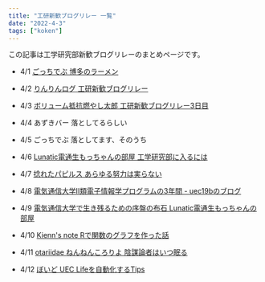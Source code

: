 ```yaml
---
title: "工研新歓ブログリレー 一覧"
date: "2022-4-3"
tags: ["koken"]
---
```


この記事は工学研究部新歓ブログリレーのまとめページです。

- 4/1
[ごっちでぶ 博多のラーメン](https://gotti.dev/post/koken_blog_relay_2022_ramen)

- 4/2
[りんりんログ 工研新歓ブログリレー](https://lnln.dev/blog/2022/04/02/%E5%B7%A5%E7%A0%94%E6%96%B0%E6%AD%93%E3%83%96%E3%83%AD%E3%82%B0%E3%83%AA%E3%83%AC%E3%83%BC2022/#more)

- 4/3
[ボリューム抵抗燃やし太郎 工研新歓ブログリレー3日目](https://ta729ip.dev/posts/koken-relay/)

- 4/4
あずきバー 落としてるらしい

- 4/5
ごっちでぶ 落としてます、そのうち

- 4/6
[Lunatic電通生もっちゃんの部屋 工学研究部に入るには](https://mocchan.dev/koken/koken-blog-relay-2022-day6/)

- 4/7
[捻れたパピルス あらゆる努力は実らない](https://hutinoatari.github.io/blog/never-efforts-pay-off/)

- 4/8
[電気通信大学II類電子情報学プログラムの3年間 - uec19bのブログ ](https://uec19b.hatenablog.com/entry/2022/04/08/233739)

- 4/9
[電気通信大学で生き残るための序盤の布石 Lunatic電通生もっちゃんの部屋](https://mocchan.dev/koken/koken-blog-relay-2022-day9/)

- 4/10
[Kienn's note Rで関数のグラフを作った話](https://kienn-hcl.github.io/mysite/posts/creategraphinr/)

- 4/11
[otariidae ねんねんころりよ 陰謀論者はいつ眠る](https://gist.github.com/otariidae/62b72a8d541cc7f6666b12e99a6a3f11)

- 4/12
[ぼいど UEC Lifeを自動化するTips](https://zenn.dev/k1ch/articles/69403723d34266)
